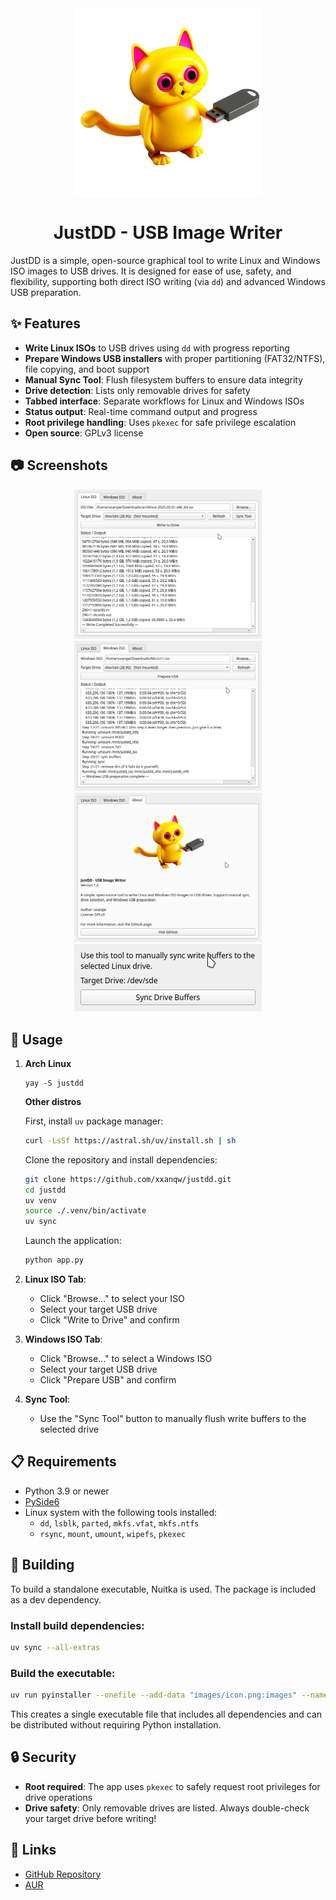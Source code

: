 <div align="center">

<img src="images/icon.png" alt="JustDD - USB Image Writer" width="300">

# JustDD - USB Image Writer

</div>

JustDD is a simple, open-source graphical tool to write Linux and Windows ISO images to USB drives. It is designed for ease of use, safety, and flexibility, supporting both direct ISO writing (via `dd`) and advanced Windows USB preparation.

## ✨ Features

- **Write Linux ISOs** to USB drives using `dd` with progress reporting
- **Prepare Windows USB installers** with proper partitioning (FAT32/NTFS), file copying, and boot support
- **Manual Sync Tool**: Flush filesystem buffers to ensure data integrity
- **Drive detection**: Lists only removable drives for safety
- **Tabbed interface**: Separate workflows for Linux and Windows ISOs
- **Status output**: Real-time command output and progress
- **Root privilege handling**: Uses `pkexec` for safe privilege escalation
- **Open source**: GPLv3 license

## 📷 Screenshots

<div align="center">
   <img src="images/linux.png" alt="Linux ISO tab interface" width="300" />
   <img src="images/windows.png" alt="Windows ISO tab interface" width="300" />
   <img src="images/about.png" alt="About dialog" width="300" />
   <img src="images/sync.png" alt="Sync tool interface" width="300" />
</div>


## 🚀 Usage

1. **Arch Linux**

   ```
   yay -S justdd
   ```

   **Other distros**
   
   First, install `uv` package manager:
   ```bash
   curl -LsSf https://astral.sh/uv/install.sh | sh
   ```

   Clone the repository and install dependencies:
   ```bash
   git clone https://github.com/xxanqw/justdd.git
   cd justdd
   uv venv
   source ./.venv/bin/activate
   uv sync
   ```
   
   Launch the application:
   ```bash
   python app.py
   ```

2. **Linux ISO Tab**:
   - Click "Browse..." to select your ISO
   - Select your target USB drive
   - Click "Write to Drive" and confirm

3. **Windows ISO Tab**:
   - Click "Browse..." to select a Windows ISO
   - Select your target USB drive
   - Click "Prepare USB" and confirm

4. **Sync Tool**:
   - Use the "Sync Tool" button to manually flush write buffers to the selected drive

## 📋 Requirements

- Python 3.9 or newer
- [PySide6](https://pypi.org/project/PySide6/)
- Linux system with the following tools installed:
  - `dd`, `lsblk`, `parted`, `mkfs.vfat`, `mkfs.ntfs`
  - `rsync`, `mount`, `umount`, `wipefs`, `pkexec`

## 🔨 Building

To build a standalone executable, Nuitka is used. The package is included as a dev dependency.

### Install build dependencies:
```bash
uv sync --all-extras
```

### Build the executable:
```bash
uv run pyinstaller --onefile --add-data "images/icon.png:images" --name justdd app.py && mv dist/justdd ./
```

This creates a single executable file that includes all dependencies and can be distributed without requiring Python installation.

## 🔒 Security

- **Root required**: The app uses `pkexec` to safely request root privileges for drive operations
- **Drive safety**: Only removable drives are listed. Always double-check your target drive before writing!

## 🔗 Links

- [GitHub Repository](https://github.com/xxanqw/justdd)
- [AUR](https://aur.archlinux.org/packages/justdd)

